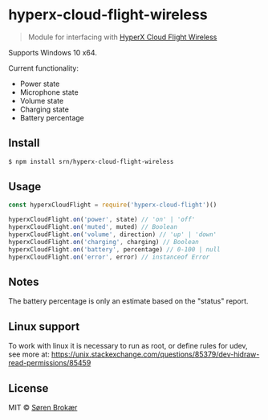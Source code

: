 # hyperx-cloud-flight-wireless

> Module for interfacing with [HyperX Cloud Flight Wireless](https://www.hyperxgaming.com/unitedstates/us/headsets/cloud-flight-wireless-gaming-headset)

Supports Windows 10 x64.

Current functionality:

- Power state
- Microphone state
- Volume state
- Charging state
- Battery percentage

## Install

```sh
$ npm install srn/hyperx-cloud-flight-wireless
```

## Usage

```js
const hyperxCloudFlight = require('hyperx-cloud-flight')()

hyperxCloudFlight.on('power', state) // 'on' | 'off'
hyperxCloudFlight.on('muted', muted) // Boolean
hyperxCloudFlight.on('volume', direction) // 'up' | 'down'
hyperxCloudFlight.on('charging', charging) // Boolean
hyperxCloudFlight.on('battery', percentage) // 0-100 | null
hyperxCloudFlight.on('error', error) // instanceof Error
```

## Notes

The battery percentage is only an estimate based on the "status" report.

## Linux support

To work with linux it is necessary to run as root, or define rules for udev, see more at: https://unix.stackexchange.com/questions/85379/dev-hidraw-read-permissions/85459

## License

MIT © [Søren Brokær](https://srn.io)
